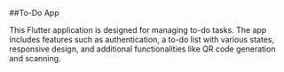 ##To-Do App

This Flutter application is designed for managing to-do tasks. The app includes features such as authentication, a to-do list with various states, responsive design, and additional functionalities like QR code generation and scanning.
